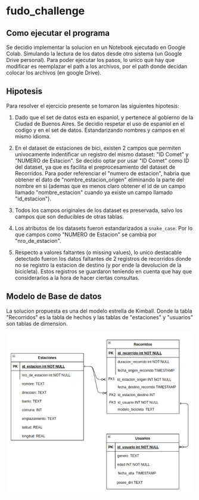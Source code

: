 # fudo_challenge

## Como ejecutar el programa

Se decidio implementar la solucion en un Notebook ejecutado en Google Colab. Simulando la lectura de los datos desde otro sistema (un Google Drive personal). Para poder ejecutar los pasos, lo unico que hay que modificar es reemplazar el path a los archivos, por el path donde decidan colocar los archivos (en google Drive).

## Hipotesis

Para resolver el ejercicio presente se tomaron las siguientes hipotesis:

1) Dado que el set de datos esta en espaniol, y pertenece al gobierno de la Ciudad de Buenos Aires. Se decidio respetar el uso de espaniol en el codigo y en el set de datos. Estandarizando nombres y campos en el mismo idioma.

2) En el dataset de estaciones de bici, existen 2 campos que permiten univocamente indentificar un registro del mismo dataset: "ID Comet" y "NUMERO de Estacion". Se decidio optar por usar "ID Comet" como ID del dataset, ya que es facilita el preprocesamiento del dataset de Recorridos. Para poder referenciar el "numero de estacion", habria que obtener el dato de "nombre_estacion_origen" eliminando la parte del nombre en si (ademas que es menos claro obtener el id de un campo llamado "nombre_estacion" cuando ya existe un campo llamado "id_estacion").

3) Todos los campos originales de los dataset es preservada, salvo los campos que son deducibles de otras tablas.

4) Los atributos de los datasets fueron estandarizados a `snake_case`. Por lo que campos como "NUMERO de Estacion" se cambia por "nro_de_estacion".

5) Respecto a valores faltantes (o missing values), lo unico destacable detectado fueron los datos faltantes de 2 registros de recorridos donde no se registro la estacion de destino (y por ende la devolucion de la bicicleta). Estos registros se guardaron teniendo en cuenta que hay que considerarlos a la hora de hacer ciertas consultas.


## Modelo de Base de datos

La solucion propuesta es una del modelo estrella de Kimball. Donde la tabla "Recorridos" es la tabla de hechos y las tablas de "estaciones" y "usuarios" son tablas de dimension.

![image](imgs/diagrama_base_de_datos_v3.png)


